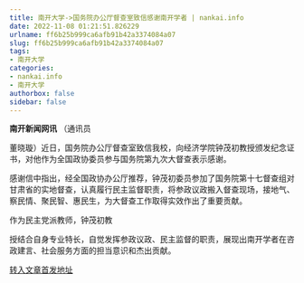 ```yaml
---
title: 南开大学->国务院办公厅督查室致信感谢南开学者 | nankai.info
date: 2022-11-08 01:21:51.826229
urlname: ff6b25b999ca6afb91b42a3374084a07
slug: ff6b25b999ca6afb91b42a3374084a07
tags: 
- 南开大学
categories:
- nankai.info
- 南开大学
authorbox: false
sidebar: false
---
```

**南开新闻网讯** （通讯员

董晓璇）近日，国务院办公厅督查室致信我校，向经济学院钟茂初教授颁发纪念证书，对他作为全国政协委员参与国务院第九次大督查表示感谢。

感谢信中指出，经全国政协办公厅推荐，钟茂初委员参加了国务院第十七督查组对甘肃省的实地督查，认真履行民主监督职责，将参政议政搬入督查现场，接地气、察民情、聚民智、惠民生，为大督查工作取得实效作出了重要贡献。

作为民主党派教师，钟茂初教
<!--more-->
授结合自身专业特长，自觉发挥参政议政、民主监督的职责，展现出南开学者在咨政建言、社会服务方面的担当意识和杰出贡献。



[转入文章首发地址](http://news.nankai.edu.cn/ywsd/system/2022/11/04/030053463.shtml)